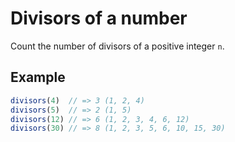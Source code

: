 # Divisors of a number

Count the number of divisors of a positive integer `n`.

## Example

```js
divisors(4)  // => 3 (1, 2, 4)
divisors(5)  // => 2 (1, 5)
divisors(12) // => 6 (1, 2, 3, 4, 6, 12)
divisors(30) // => 8 (1, 2, 3, 5, 6, 10, 15, 30)
```
